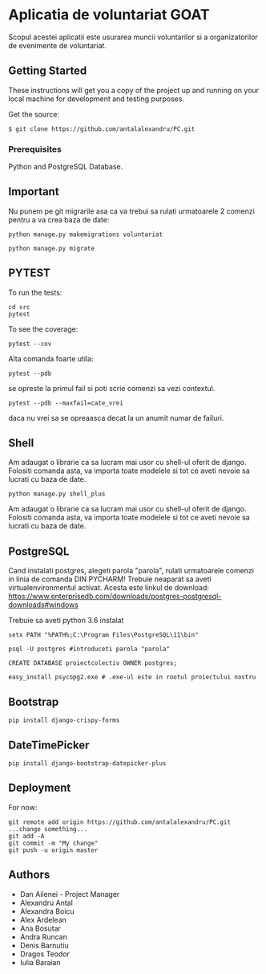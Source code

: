 # Aplicatia de voluntariat GOAT

Scopul acestei aplicatii este usurarea muncii voluntarilor si a organizatorilor
de evenimente de voluntariat.

## Getting Started

These instructions will get you a copy of the project up and running on your local machine for development and testing purposes.

Get the source:
```
$ git clone https://github.com/antalalexandru/PC.git
```

### Prerequisites

Python and PostgreSQL Database.

## Important

Nu punem pe git migrarile asa ca va trebui sa rulati urmatoarele 2 comenzi pentru a va crea baza de date:

```
python manage.py makemigrations voluntariat

python manage.py migrate
```

## PYTEST

To run the tests:

```
cd src
pytest
```

To see the coverage:
```
pytest --cov
```

Alta comanda foarte utila:
```
pytest --pdb
```
se opreste la primul fail si poti scrie comenzi sa vezi contextul.
```
pytest --pdb --maxfail=cate_vrei
```
daca nu vrei sa se opreaasca decat la un anumit numar de failuri.


## Shell

Am adaugat o librarie ca sa lucram mai usor cu shell-ul oferit de django.
Folositi comanda asta, va importa toate modelele si tot ce aveti nevoie sa lucrati cu baza de date.

```
python manage.py shell_plus
```

Am adaugat o librarie ca sa lucram mai usor cu shell-ul oferit de django.
Folositi comanda asta, va importa toate modelele si tot ce aveti nevoie sa lucrati cu baza de date.

## PostgreSQL

Cand instalati postgres, alegeti parola "parola", rulati urmatoarele comenzi in linia de comanda DIN PYCHARM!
Trebuie neaparat sa aveti virtualenvironmentul activat.
Acesta este linkul de download:
https://www.enterprisedb.com/downloads/postgres-postgresql-downloads#windows

Trebuie sa aveti python 3.6 instalat

```
setx PATH "%PATH%;C:\Program Files\PostgreSQL\11\bin"

psql -U postgres #introduceti parola "parola"

CREATE DATABASE proiectcolectiv OWNER postgres;

easy_install psycopg2.exe # .exe-ul este in rootul proiectului nostru
```

## Bootstrap

```
pip install django-crispy-forms
```

## DateTimePicker

```
pip install django-bootstrap-datepicker-plus
```

## Deployment

For now:
```
git remote add origin https://github.com/antalalexandru/PC.git
...change something...
git add -A
git commit -m "My change"
git push -u origin master
```

## Authors

* Dan Ailenei - Project Manager
* Alexandru Antal
* Alexandra Boicu
* Alex Ardelean
* Ana Bosutar
* Andra Runcan
* Denis Barnutiu
* Dragos Teodor
* Iulia Baraian
